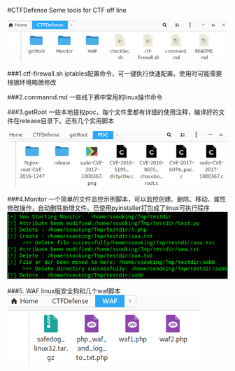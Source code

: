 #CTFDefense
Some tools for CTF off line

![](imgs/20171001-103837.png)

###1.ctf-firewall.sh
	iptables配置命令，可一键执行快速配置。使用时可能需要根据环境略微修改
	
###2.commannd.md
	一些线下赛中常用的linux操作命令

###3.getRoot
	一些本地提权poc，每个文件里都有详细的使用注释，编译好的文件在release目录下。还有几个实用脚本

![](imgs/20171001-104020.png)

###4.Monitor
	一个简单的文件监控示例脚本，可以监控创建、删除、移动、属性修改操作，自动删除新增文件。已使用pyinstaller打包成了linux可执行程序
![](imgs/20171001-105054.png)

###5. WAF
	linux版安全狗和几个waf脚本
![](imgs/20171001-105010.png)
